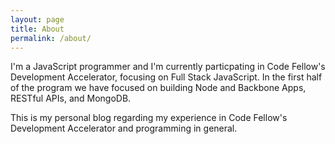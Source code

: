 ```yaml
---
layout: page
title: About
permalink: /about/
---
```


I'm a JavaScript programmer and I'm currently particpating in Code Fellow's Development Accelerator, focusing on Full Stack JavaScript. In the first half of the program we have focused on building Node and Backbone Apps, RESTful APIs, and MongoDB.

This is my personal blog regarding my experience in Code Fellow's Development Accelerator and programming in general.

